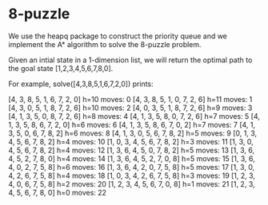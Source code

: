# 8-puzzle
We use the heapq package to construct the priority queue and we implement the A* algorithm to solve the 8-puzzle problem.

Given an intial state in a 1-dimension list, we will return the optimal path to the goal state [1,2,3,4,5,6,7,8,0].

For example, solve([4,3,8,5,1,6,7,2,0]) prints:

[4, 3, 8, 5, 1, 6, 7, 2, 0] h=10 moves: 0
[4, 3, 8, 5, 1, 0, 7, 2, 6] h=11 moves: 1
[4, 3, 0, 5, 1, 8, 7, 2, 6] h=10 moves: 2
[4, 0, 3, 5, 1, 8, 7, 2, 6] h=9 moves: 3
[4, 1, 3, 5, 0, 8, 7, 2, 6] h=8 moves: 4
[4, 1, 3, 5, 8, 0, 7, 2, 6] h=7 moves: 5
[4, 1, 3, 5, 8, 6, 7, 2, 0] h=6 moves: 6
[4, 1, 3, 5, 8, 6, 7, 0, 2] h=7 moves: 7
[4, 1, 3, 5, 0, 6, 7, 8, 2] h=6 moves: 8
[4, 1, 3, 0, 5, 6, 7, 8, 2] h=5 moves: 9
[0, 1, 3, 4, 5, 6, 7, 8, 2] h=4 moves: 10
[1, 0, 3, 4, 5, 6, 7, 8, 2] h=3 moves: 11
[1, 3, 0, 4, 5, 6, 7, 8, 2] h=4 moves: 12
[1, 3, 6, 4, 5, 0, 7, 8, 2] h=5 moves: 13
[1, 3, 6, 4, 5, 2, 7, 8, 0] h=4 moves: 14
[1, 3, 6, 4, 5, 2, 7, 0, 8] h=5 moves: 15
[1, 3, 6, 4, 0, 2, 7, 5, 8] h=6 moves: 16
[1, 3, 6, 4, 2, 0, 7, 5, 8] h=5 moves: 17
[1, 3, 0, 4, 2, 6, 7, 5, 8] h=4 moves: 18
[1, 0, 3, 4, 2, 6, 7, 5, 8] h=3 moves: 19
[1, 2, 3, 4, 0, 6, 7, 5, 8] h=2 moves: 20
[1, 2, 3, 4, 5, 6, 7, 0, 8] h=1 moves: 21
[1, 2, 3, 4, 5, 6, 7, 8, 0] h=0 moves: 22

